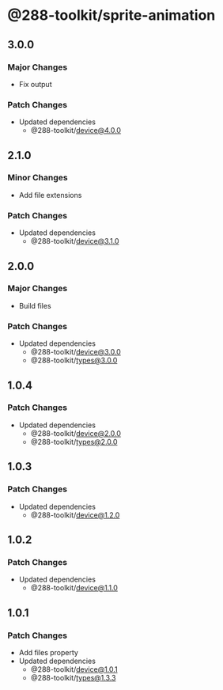 # @288-toolkit/sprite-animation

## 3.0.0

### Major Changes

- Fix output

### Patch Changes

- Updated dependencies
  - @288-toolkit/device@4.0.0

## 2.1.0

### Minor Changes

- Add file extensions

### Patch Changes

- Updated dependencies
  - @288-toolkit/device@3.1.0

## 2.0.0

### Major Changes

- Build files

### Patch Changes

- Updated dependencies
  - @288-toolkit/device@3.0.0
  - @288-toolkit/types@3.0.0

## 1.0.4

### Patch Changes

- Updated dependencies
  - @288-toolkit/device@2.0.0
  - @288-toolkit/types@2.0.0

## 1.0.3

### Patch Changes

- Updated dependencies
  - @288-toolkit/device@1.2.0

## 1.0.2

### Patch Changes

- Updated dependencies
  - @288-toolkit/device@1.1.0

## 1.0.1

### Patch Changes

- Add files property
- Updated dependencies
  - @288-toolkit/device@1.0.1
  - @288-toolkit/types@1.3.3
